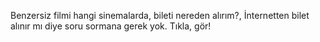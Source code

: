 Benzersiz filmi hangi sinemalarda, bileti nereden alırım?, İnternetten bilet alınır mı diye soru sormana gerek yok. Tıkla, gör!
